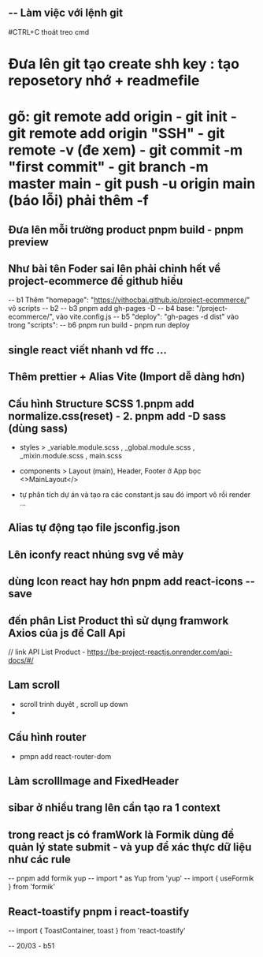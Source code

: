 ## -- Làm việc với lệnh git

#CTRL+C thoát treo cmd

# Đưa lên git tạo create shh key : tạo reposetory nhớ + readmefile

# gõ: git remote add origin - git init - git remote add origin "SSH" - git remote -v (đe xem) - git commit -m "first commit" - git branch -m master main - git push -u origin main (báo lỗi) phải thêm -f

## Đưa lên mỗi trường product pnpm build - pnpm preview

## Như bài tên Foder sai lên phải chỉnh hết về project-ecommerce để github hiểu

-- b1 Thêm "homepage": "https://vithocbai.github.io/project-ecommerce/" vô scripts
-- b2 <BrowserRouter basename="/project-ecommerce">
-- b3 pnpm add gh-pages -D
-- b4 base: "/project-ecommerce/", vào vite.config.js
-- b5 "deploy": "gh-pages -d dist" vào trong "scripts":
-- b6 pnpm run build - pnpm run deploy

## single react viết nhanh vd ffc ...

## Thêm prettier + Alias Vite (Import dễ dàng hơn)

## Cấu hình Structure SCSS 1.pnpm add normalize.css(reset) - 2. pnpm add -D sass (dùng sass)

-   styles > \_variable.module.scss , \_global.module.scss , \_mixin.module.scss , main.scss
-   components > Layout (main), Header, Footer ở App bọc <>MainLayout</>

-   tự phân tích dự án và tạo ra các constant.js sau đó import vô rồi render ...

## Alias tự động tạo file jsconfig.json

## Lên iconfy react nhúng svg về mày

## dùng Icon react hay hơn pnpm add react-icons --save

## đến phân List Product thì sử dụng framwork Axios của js để Call Api

// link API List Product - https://be-project-reactjs.onrender.com/api-docs/#/

## Lam scroll

-   scroll trinh duyêt , scroll up down
-

## Cấu hình router

-   pmpn add react-router-dom

## Làm scrollImage and FixedHeader

## sibar ở nhiều trang lên cần tạo ra 1 context

## trong react js có framWork là Formik dùng để quản lý state submit - và yup để xác thực dữ liệu như các rule

-- pnpm add formik yup
-- import \* as Yup from 'yup'
-- import { useFormik } from 'formik'

## React-toastify pnpm i react-toastify

-- import { ToastContainer, toast } from 'react-toastify'

-- 20/03 - b51